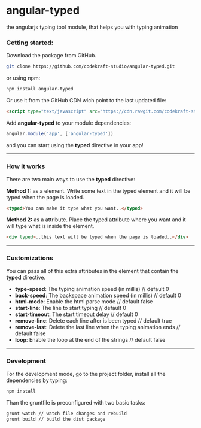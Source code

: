 # angular-typed
the angularjs typing tool module, that helps you with typing animation

### Getting started:

Download the package from GitHub.
```bash
git clone https://github.com/codekraft-studio/angular-typed.git
```
or using npm:
```bash
npm install angular-typed
```
Or use it from the GitHub CDN wich point to the last updated file:
```html
<script type="text/javascript" src="https://cdn.rawgit.com/codekraft-studio/angular-typed/master/dist/angular-typed.min.js"></script>
```

Add __angular-typed__ to your module dependencies:
```javascript
angular.module('app', ['angular-typed'])
```
and you can start using the __typed__ directive in your app!

---

### How it works

There are two main ways to use the __typed__ directive:

**Method 1:** as a element.
	Write some text in the typed element and it will be typed when the page is loaded.

```html
<typed>You can make it type what you want..</typed>
```

**Method 2:** as a attribute.
	Place the typed attribute where you want and it will type what is inside the element.

```html
<div typed>..this text will be typed when the page is loaded..</div>
```

---

### Customizations
You can pass all of this extra attributes in the element that contain the __typed__ directive.

*	**type-speed**: The typing animation speed (in millis) // default 0
*	**back-speed**: The backspace animation speed (in millis) // default 0
*	**html-mode**: Enable the html parse mode // default false
*	**start-line**: The line to start typing // default 0
*	**start-timeout**: The start timeout delay // default 0
* 	**remove-line**: Delete each line after is been typed // default true
* 	**remove-last**: Delete the last line when the typing animation ends // default false
*	**loop**: Enable the loop at the end of the strings // default false

---

### Development

For the development mode, go to the project folder, install all the dependencies by typing:
```bash
npm install
```
Than the gruntfile is preconfigured with two basic tasks:
```bash
grunt watch // watch file changes and rebuild
grunt build // build the dist package
```
